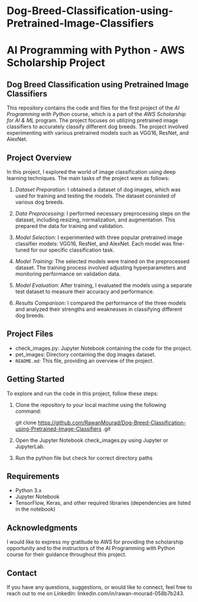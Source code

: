 # Dog-Breed-Classification-using-Pretrained-Image-Classifiers

# AI Programming with Python - AWS Scholarship Project

## Dog Breed Classification using Pretrained Image Classifiers
This repository contains the code and files for the first project of the *AI Programming with Python* course, which is a part of the *AWS Scholarship for AI & ML* program. The project focuses on utilizing pretrained image classifiers to accurately classify different dog breeds. The project involved experimenting with various pretrained models such as VGG16, ResNet, and AlexNet.

## Project Overview

In this project, I explored the world of image classification using deep learning techniques. The main tasks of the project were as follows:

1. *Dataset Preparation:* I obtained a dataset of dog images, which was used for training and testing the models. The dataset consisted of various dog breeds.

2. *Data Preprocessing:* I performed necessary preprocessing steps on the dataset, including resizing, normalization, and augmentation. This prepared the data for training and validation.

3. *Model Selection:* I experimented with three popular pretrained image classifier models: VGG16, ResNet, and AlexNet. Each model was fine-tuned for our specific classification task.

4. *Model Training:* The selected models were trained on the preprocessed dataset. The training process involved adjusting hyperparameters and monitoring performance on validation data.

5. *Model Evaluation:* After training, I evaluated the models using a separate test dataset to measure their accuracy and performance.

6. *Results Comparison:* I compared the performance of the three models and analyzed their strengths and weaknesses in classifying different dog breeds.

## Project Files

- check_images.py: Jupyter Notebook containing the code for the project.
- pet_images: Directory containing the dog images dataset.
- `README.md`: This file, providing an overview of the project.

## Getting Started

To explore and run the code in this project, follow these steps:

1. Clone the repository to your local machine using the following command:
   
   git clone https://github.com/RawanMourad/Dog-Breed-Classification-using-Pretrained-Image-Classifiers .git
   

2. Open the Jupyter Notebook check_images.py using Jupyter or JupyterLab.

3. Run the python file but check for correct directory paths

## Requirements

- Python 3.x
- Jupyter Notebook
- TensorFlow, Keras, and other required libraries (dependencies are listed in the notebook)

## Acknowledgments

I would like to express my gratitude to AWS for providing the scholarship opportunity and to the instructors of the AI Programming with Python course for their guidance throughout this project.

## Contact

If you have any questions, suggestions, or would like to connect, feel free to reach out to me on LinkedIn: linkedin.com/in/rawan-mourad-058b7b243.
